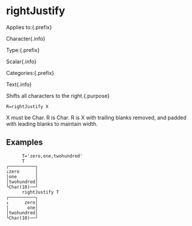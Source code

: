 # rightJustify

Applies to:{.prefix}

Character{.info}

Type:{.prefix}

Scalar{.info}

Categories:{.prefix}

Text{.info}

Shifts all characters to the right.{.purpose}

~~~
R=rightJustify X
~~~

X must be Char. R is Char. R is X with trailing blanks removed, and padded with leading blanks to
maintain width.

## Examples

~~~
      T='zero,one,twohundred'
      T
┌──────────┐
↓zero      │
│one       │
│twohundred│
└Char(10)──┘
      rightJustify T
┌──────────┐
↓      zero│
│       one│
│twohundred│
└Char(10)──┘
~~~

